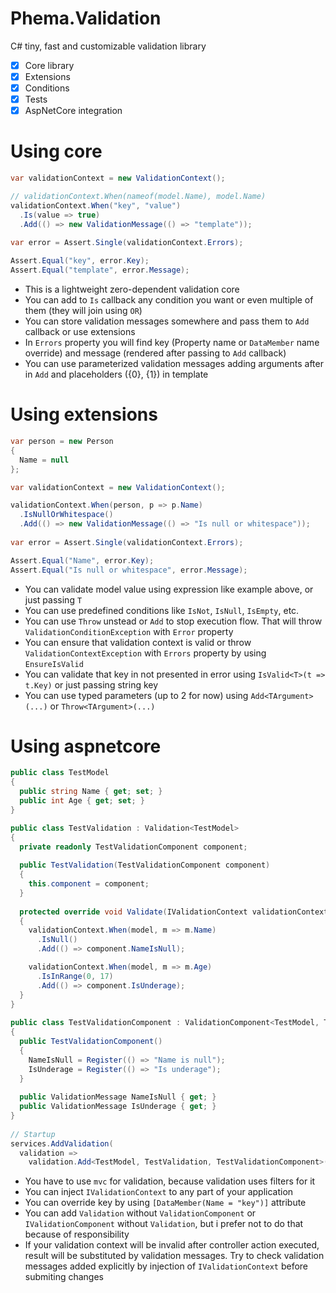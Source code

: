 # Phema.Validation

C# tiny, fast and customizable validation library

- [x] Core library
- [x] Extensions
- [x] Conditions
- [x] Tests
- [x] AspNetCore integration

# Using core
```csharp
var validationContext = new ValidationContext();

// validationContext.When(nameof(model.Name), model.Name)
validationContext.When("key", "value")
  .Is(value => true)
  .Add(() => new ValidationMessage(() => "template"));
  
var error = Assert.Single(validationContext.Errors);

Assert.Equal("key", error.Key);
Assert.Equal("template", error.Message);
```
- This is a lightweight zero-dependent validation core
- You can add to `Is` callback any condition you want or even multiple of them (they will join using `OR`)
- You can store validation messages somewhere and pass them to `Add` callback or use extensions
- In `Errors` property you will find key (Property name or `DataMember` name override) and message (rendered after passing to `Add` callback)
- You can use parameterized validation messages adding arguments after in `Add` and placeholders ({0}, {1}) in template

# Using extensions
```csharp
var person = new Person
{
  Name = null
};

var validationContext = new ValidationContext();

validationContext.When(person, p => p.Name)
  .IsNullOrWhitespace()
  .Add(() => new ValidationMessage(() => "Is null or whitespace"));
  
var error = Assert.Single(validationContext.Errors);

Assert.Equal("Name", error.Key);
Assert.Equal("Is null or whitespace", error.Message);
```
- You can validate model value using expression like example above, or just passing `T`
- You can use predefined conditions like `IsNot`, `IsNull`, `IsEmpty`, etc.
- You can use `Throw` unstead or `Add` to stop execution flow. That will throw `ValidationConditionException` with `Error` property
- You can ensure that validation context is valid or throw `ValidationContextException` with `Errors` property by using `EnsureIsValid`
- You can validate that key in not presented in error using `IsValid<T>(t => t.Key)` or just passing string key
- You can use typed parameters (up to 2 for now) using `Add<TArgument>(...)` or `Throw<TArgument>(...)`

# Using aspnetcore
```csharp
public class TestModel
{
  public string Name { get; set; }
  public int Age { get; set; }
}

public class TestValidation : Validation<TestModel>
{
  private readonly TestValidationComponent component;
  
  public TestValidation(TestValidationComponent component)
  {
    this.component = component;
  }
		
  protected override void Validate(IValidationContext validationContext, TestModel model)
  {
    validationContext.When(model, m => m.Name)
      .IsNull()
      .Add(() => component.NameIsNull);

    validationContext.When(model, m => m.Age)
      .IsInRange(0, 17)
      .Add(() => component.IsUnderage);
  }
}
	
public class TestValidationComponent : ValidationComponent<TestModel, TestValidation>
{
  public TestValidationComponent()
  {
    NameIsNull = Register(() => "Name is null");
    IsUnderage = Register(() => "Is underage");
  }
  
  public ValidationMessage NameIsNull { get; }
  public ValidationMessage IsUnderage { get; }
}
  
// Startup
services.AddValidation(
  validation => 
    validation.Add<TestModel, TestValidation, TestValidationComponent>());
```
- You have to use `mvc` for validation, because validation uses filters for it
- You can inject `IValidationContext` to any part of your application
- You can override key by using `[DataMember(Name = "key")]` attribute
- You can add `Validation` without `ValidationComponent` or `IValidationComponent` without `Validation`, but i prefer not to do that because of responsibility 
- If your validation context will be invalid after controller action executed, result will be substituted by validation messages. Try to check validation messages added explicitly by injection of `IValidationContext` before submiting changes

